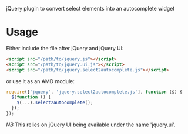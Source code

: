 jQuery plugin to convert select elements into an autocomplete widget

Usage
=====

Either include the file after jQuery and jQuery UI:

``` html
<script src="/path/to/jquery.js"></script>
<script src="/path/to/jquery.ui.js"></script>
<script src="/path/to/jquery.select2autocomplete.js"></script>
```

or use it as an AMD module:

``` javascript
require(['jquery', 'jquery.select2autocomplete.js'], function ($) {
  $(function () {
    $(...).select2autocomplete();
  });
});
```

*NB* This relies on jQuery UI being available under the name 'jquery.ui'.
